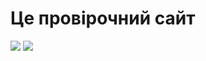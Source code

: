 <!doctype html>
<html lang="ua">
<head>
    <title>New proBa</title>
    <meta charset="utf-8">
    <meta name="keywords" content="html and css">
    <link rel="stylesheet" href="style.css">
    <link rel="icon" href="https://youtube.com/favicon.ico">
    
</head>
<body>
    <h1 class="ha1">Це провірочний сайт</h1>
    <div>
        <img class="fon1" src="image/fon1.webp">
        <img class="fon2" src="image/fon2.jpg">
    </div>
    
</body>
</html>
